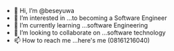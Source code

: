 - 👋 Hi, I’m @beseyuwa
- 👀 I’m interested in ...to becoming a Software Engineer 
- 🌱 I’m currently learning ...software Engineering 
- 💞️ I’m looking to collaborate on ...software technology
- 📫 How to reach me ...here's me (08161216040)

<!---
beseyuwa/beseyuwa is a ✨ special ✨ repository because its `README.md` (this file) appears on your GitHub profile.
You can click the Preview link to take a look at your changes.
--->
